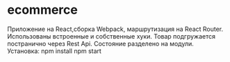 # ecommerce
Приложение на React,сборка Webpack, маршрутизация на React Router. Использованы встроенные и собственные хуки. Товар подгружается постранично через Rest Api. Состояние разделено на модули.
Установка:
npm install
npm start
 
